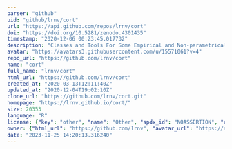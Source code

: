 ```yaml
---
parser: "github"
uid: "github/lrnv/cort"
url: "https://api.github.com/repos/lrnv/cort"
doi: "https://doi.org/10.5281/zenodo.4301435"
timestamp: "2020-12-06 00:23:45.017732"
description: "Classes and Tools For Some Empirical and Non-parametrical Copula Models."
avatar: "https://avatars3.githubusercontent.com/u/15571061?v=4"
repo_url: "https://github.com/lrnv/cort"
name: "cort"
full_name: "lrnv/cort"
html_url: "https://github.com/lrnv/cort"
created_at: "2020-03-13T12:11:40Z"
updated_at: "2020-12-04T19:02:10Z"
clone_url: "https://github.com/lrnv/cort.git"
homepage: "https://lrnv.github.io/cort/"
size: 20353
language: "R"
license: {"key": "other", "name": "Other", "spdx_id": "NOASSERTION", "url": null, "node_id": "MDc6TGljZW5zZTA="}
owner: {"html_url": "https://github.com/lrnv", "avatar_url": "https://avatars3.githubusercontent.com/u/15571061?v=4", "login": "lrnv", "type": "User"}
date: "2023-11-25 14:20:13.316240"
---
```

